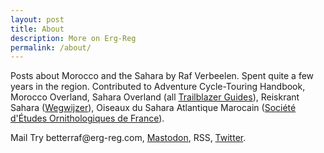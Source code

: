 ```yaml
---
layout: post
title: About
description: More on Erg-Reg
permalink: /about/
---
```


Posts about Morocco and the Sahara by Raf Verbeelen. Spent quite a few years in the region. Contributed to Adventure Cycle-Touring Handbook, Morocco Overland, Sahara Overland (all [Trailblazer Guides](https://www.trailblazer-guides.com)), Reiskrant Sahara ([Wegwijzer](https://www.wegwijzer.be)), Oiseaux du Sahara Atlantique Marocain ([Société d'Études Ornithologiques de France](https://seofalauda.wixsite.com/seof)).

Mail <span class="blockspam" aria-hidden="true">Try better</span>raf@<!-- sdfjsdhfkjypcs -->erg-reg.com, [Mastodon](https://mastodon.online/@ergreg), RSS, [Twitter](https://twitter.com/rafverbeelen).